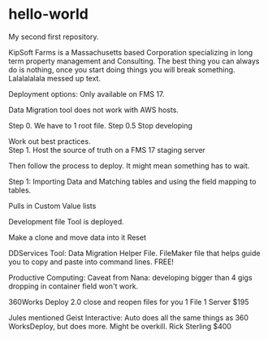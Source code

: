 # hello-world
My second first repository.

KipSoft Farms is a Massachusetts based Corporation specializing in long term property management and Consulting.
The best thing you can always do is nothing, once you start doing things you will break something.
Lalalalalala messed up text.


Deployment options:
Only available on FMS 17. 

Data Migration tool does not work with AWS hosts.

Step 0. We have to 1 root file.
Step 0.5 Stop developing

Work out best practices.  
Step 1. Host the source of truth on a FMS 17 staging server

Then follow the process to deploy.  It might mean something has to wait.

Step 1: Importing Data and Matching tables and using the field mapping to tables.

Pulls in Custom Value lists 

Development file Tool is deployed.

Make a clone and move data into it
Reset 

DDServices Tool: Data Migration Helper File.
FileMaker file that helps guide you to copy and paste into command lines.
FREE!

Productive Computing:
Caveat from Nana:  developing bigger than 4 gigs dropping in container field won't work.

360Works Deploy 2.0
close and reopen files for you
1 File 1 Server
$195

Jules mentioned Geist Interactive:
Auto does all the same things as 360 WorksDeploy, but does more.
Might be overkill.
Rick Sterling
$400


